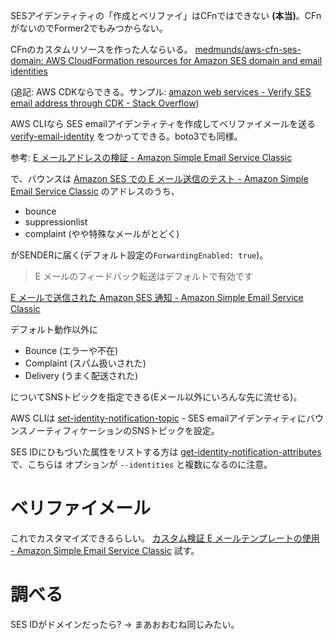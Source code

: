SESアイデンティティの「作成とベリファイ」はCFnではできない
**(本当)**。CFnがないのでFormer2でもみつからない。

CFnのカスタムリソースを作った人ならいる。
[medmunds/aws-cfn-ses-domain: AWS CloudFormation resources for Amazon SES domain and email identities](https://github.com/medmunds/aws-cfn-ses-domain)

(追記: AWS CDKならできる。サンプル: [amazon web services - Verify SES email address through CDK - Stack Overflow](https://stackoverflow.com/questions/65886628/verify-ses-email-address-through-cdk))

AWS CLIなら
SES emailアイデンティティを作成してベリファイメールを送る [verify-email-identity](https://awscli.amazonaws.com/v2/documentation/api/latest/reference/ses/verify-email-identity.html)
をつかってできる。boto3でも同様。

参考: [E メールアドレスの検証 - Amazon Simple Email Service Classic](https://docs.aws.amazon.com/ja_jp/ses/latest/DeveloperGuide/verify-email-addresses-procedure.html)


で、バウンスは
[Amazon SES での E メール送信のテスト \- Amazon Simple Email Service Classic](https://docs.aws.amazon.com/ja_jp/ses/latest/DeveloperGuide/send-email-simulator.html)
のアドレスのうち、
* bounce
* suppressionlist
* complaint (やや特殊なメールがとどく)

がSENDERに届く(デフォルト設定の`ForwardingEnabled: true`)。

> E メールのフィードバック転送はデフォルトで有効です

[E メールで送信された Amazon SES 通知 - Amazon Simple Email Service Classic](https://docs.aws.amazon.com/ja_jp/ses/latest/DeveloperGuide/monitor-sending-activity-using-notifications-email.html)


デフォルト動作以外に
* Bounce (エラーや不在)
* Complaint (スパム扱いされた)
* Delivery (うまく配送された)

についてSNSトピックを指定できる(Eメール以外にいろんな先に流せる)。

AWS CLIは
[set-identity-notification-topic](https://awscli.amazonaws.com/v2/documentation/api/latest/reference/ses/set-identity-notification-topic.html) - SES emailアイデンティティにバウンスノーティフィケーションのSNSトピックを設定。

SES IDにひもづいた属性をリストする方は
[get-identity-notification-attributes](https://awscli.amazonaws.com/v2/documentation/api/latest/reference/ses/get-identity-notification-attributes.html)
で、こちらは
オプションが `--identities` と複数になるのに注意。

# ベリファイメール

これでカスタマイズできるらしい。
[カスタム検証 E メールテンプレートの使用 - Amazon Simple Email Service Classic](https://docs.aws.amazon.com/ja_jp/ses/latest/DeveloperGuide/send-email-verify-address-custom.html)
試す。


# 調べる

SES IDがドメインだったら?
→ まあおおむね同じみたい。

